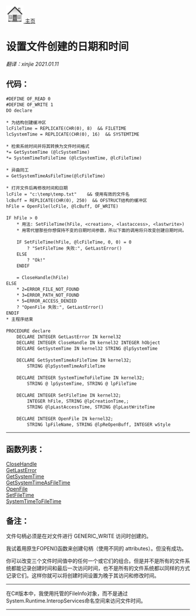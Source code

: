 [<img src="../images/home.png"> 主页 ](https://github.com/VFP9/Win32API)  

# 设置文件创建的日期和时间
_翻译：xinjie  2021.01.11_

## 代码：
```foxpro  
#DEFINE OF_READ 0
#DEFINE OF_WRITE 1
DO declare

* 为结构创建缓冲区
lcFileTime = REPLICATE(CHR(0), 8)  && FILETIME
lcSystemTime = REPLICATE(CHR(0), 16)  && SYSTEMTIME

* 检索系统时间并将其转换为文件时间格式
*= GetSystemTime (@lcSystemTime)
*= SystemTimeToFileTime (@lcSystemTime, @lcFileTime)

* 异曲同工
= GetSystemTimeAsFileTime(@lcFileTime)

* 打开文件后再修改时间和日期
lcFile = "c:\temp\temp.txt"    && 使用有效的文件名
lcBuff = REPLICATE(CHR(0), 250)  && OFSTRUCT结构的缓冲区
hFile = OpenFile(lcFile, @lcBuff, OF_WRITE)

IF hFile > 0
	* 用法: SetFileTime(hFile, <creation>, <lastaccess>, <lastwrite>)
	* 用零代替那些你想保持不变的日期时间参数，所以下面的调用将只改变创建日期时间。

	IF SetFileTime(hFile, @lcFileTime, 0, 0) = 0
		? "SetFileTime 失败:", GetLastError()
	ELSE
		? "Ok!"
	ENDIF

	= CloseHandle(hFile)
ELSE
	* 2=ERROR_FILE_NOT_FOUND
	* 3=ERROR_PATH_NOT_FOUND
	* 5=ERROR_ACCESS_DENIED
	? "OpenFile 失败:", GetLastError()
ENDIF
* 主程序结束

PROCEDURE declare
	DECLARE INTEGER GetLastError IN kernel32
	DECLARE INTEGER CloseHandle IN kernel32 INTEGER hObject
	DECLARE GetSystemTime IN kernel32 STRING @lpSystemTime

	DECLARE GetSystemTimeAsFileTime IN kernel32;
		STRING @lpSystemTimeAsFileTime

	DECLARE INTEGER SystemTimeToFileTime IN kernel32;
		STRING @ lpSystemTime, STRING @ lpFileTime

	DECLARE INTEGER SetFileTime IN kernel32;
		INTEGER hFile, STRING @lpCreationTime,;
		STRING @lpLastAccessTime, STRING @lpLastWriteTime

	DECLARE INTEGER OpenFile IN kernel32;
		STRING lpFileName, STRING @lpReOpenBuff, INTEGER wStyle  
```  
***  


## 函数列表：
[CloseHandle](../libraries/kernel32/CloseHandle.md)  
[GetLastError](../libraries/kernel32/GetLastError.md)  
[GetSystemTime](../libraries/kernel32/GetSystemTime.md)  
[GetSystemTimeAsFileTime](../libraries/kernel32/GetSystemTimeAsFileTime.md)  
[OpenFile](../libraries/kernel32/OpenFile.md)  
[SetFileTime](../libraries/kernel32/SetFileTime.md)  
[SystemTimeToFileTime](../libraries/kernel32/SystemTimeToFileTime.md)  

## 备注：
文件句柄必须是在对文件进行 GENERIC_WRITE 访问时创建的。  
  
我试着用原生FOPEN()函数来创建句柄（使用不同的 attributes）。但没有成功。 
  
你可以改变三个文件时间值中的任何一个或它们的组合。但是并不是所有的文件系统都能记录创建时间和最后一次访问时间，也不是所有的文件系统都以同样的方式记录它们。这样你就可以将创建时间设置为晚于其访问和修改时间。 
  
* * *  
在C#版本中，我使用托管的FileInfo对象，而不是通过System.Runtime.InteropServices命名空间来访问文件时间。 
  
***  

